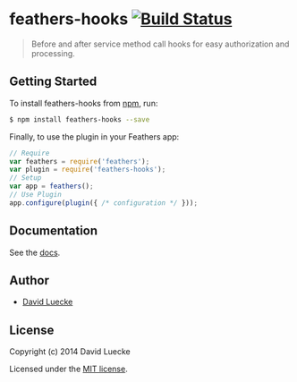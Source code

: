 # feathers-hooks [![Build Status](https://travis-ci.org/daffl/feathers-hooks.png?branch=master)](https://travis-ci.org/daffl/feathers-hooks)

> Before and after service method call hooks for easy authorization and processing.

## Getting Started

To install feathers-hooks from [npm](https://www.npmjs.org/), run:

```bash
$ npm install feathers-hooks --save
```

Finally, to use the plugin in your Feathers app:

```javascript
// Require
var feathers = require('feathers');
var plugin = require('feathers-hooks');
// Setup
var app = feathers();
// Use Plugin
app.configure(plugin({ /* configuration */ }));
```

## Documentation

See the [docs](docs/).

## Author

- [David Luecke](https://github.com/daffl)

## License

Copyright (c) 2014 David Luecke

Licensed under the [MIT license](LICENSE).
